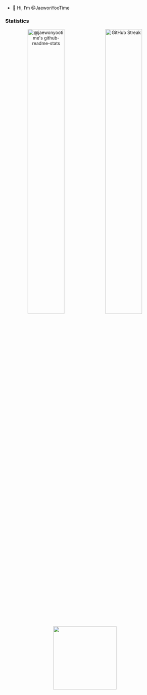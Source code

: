 - 👋 Hi, I’m @JaewonYooTime

### Statistics
<p align="center">
<a href="https://github.com/jaewonyootime"><img src="https://github-readme-stats-one-bice.vercel.app/api?username=jaewonyootime&theme=gotham&show_icons=true&count_private=true&role=OWNER,ORGANIZATION_MEMBER,COLLABORATOR"  width="48%" alt="@jaewonyootime's github-readme-stats"/></a>
<a href="https://github.com/jaewonyootime"><img src="https://github-readme-streak-stats.herokuapp.com?user=jaewonyootime&theme=gotham"  width="48%" alt="GitHub Streak"/></a>
<p align="center">
  <img height=200 align="center"src="https://github-readme-stats.vercel.app/api/top-langs/?username=jaewonyootime&hide=c%23,powershell,Mathematica,Ruby,Objective-C,Objective-C%2b%2b,Cuda&title_color=61dafb&text_color=ffffff&icon_color=61dafb&bg_color=20232a&langs_count=8&layout=compact&border_color=61dafb&hide_border=true&size_weight=0.5&count_weight=0.5"/>
</p>
